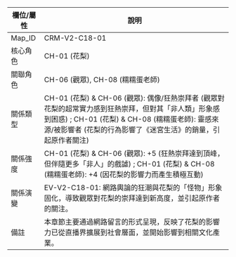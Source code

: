 | 欄位/屬性 | 說明 |
|---|---|
| Map_ID | CRM-V2-C18-01 |
| 核心角色 | CH-01 (花梨) |
| 關聯角色 | CH-06 (觀眾), CH-08 (糯糯蛋老師) |
| 關係類型 | CH-01 (花梨) & CH-06 (觀眾): 偶像/狂熱崇拜者 (觀眾對花梨的超常實力感到狂熱崇拜，但對其「非人類」形象感到困惑) ; CH-01 (花梨) & CH-08 (糯糯蛋老師): 靈感來源/被影響者 (花梨的行為影響了《迷宮生活》的銷量，引起原作者關注) |
| 關係強度 | CH-01 (花梨) & CH-06 (觀眾): +5 (狂熱崇拜達到頂峰，但伴隨更多「非人」的戲謔) ; CH-01 (花梨) & CH-08 (糯糯蛋老師): +4 (因花梨的影響力而產生積極互動) |
| 關係演變 | EV-V2-C18-01: 網路輿論的狂潮與花梨的「怪物」形象固化，導致觀眾對花梨的崇拜達到新高度，並引起原作者的關注。 |
| 備註 | 本章節主要通過網路留言的形式呈現，反映了花梨的影響力已從直播界擴展到社會層面，並開始影響到相關文化產業。 |
